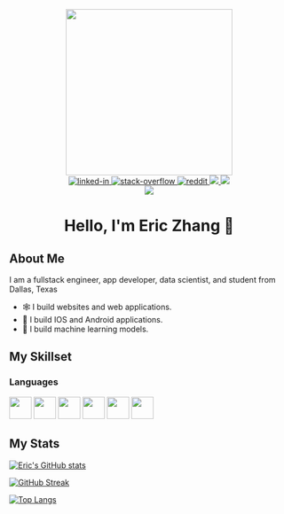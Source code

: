 <div align = "center"><img src = "https://media1.giphy.com/media/RN8FdaB6T1bkkI5n4I/giphy.gif?cid=ecf05e472rjntdztpobxrq34yw8a7h2psd71zctu1sl4vh44&rid=giphy.gif&ct=s" width = 300 height = 300></div>

<div align = "center">
  
  <a href = "https://www.linkedin.com/in/eric-zhang-08/">
    <img alt="linked-in" src="https://img.shields.io/badge/LinkedIn-0077B5?style=for-the-badge&logo=linkedin&logoColor=white"/>
  </a>
  <a href = "https://stackoverflow.com/users/14082196/eric-zhang">
  <img alt="stack-overflow" src="https://img.shields.io/badge/Stack_Overflow-FE7A16?style=for-the-badge&logo=stack-overflow&logoColor=white"/>
  </a>
  <a href = "https://www.reddit.com/user/Theric08">
  <img alt="reddit" src="https://img.shields.io/badge/Reddit-FF4500?style=for-the-badge&logo=reddit&logoColor=white"/>
  </a>
  <a href = "mailto:ericspring08@gmail.com">
    <img src = "https://img.shields.io/badge/Gmail-D14836?style=for-the-badge&logo=gmail&logoColor=white"></img>
  </a>
  <a href = "https://twitter.com/EricZhang08">
    <img src = "https://img.shields.io/badge/Twitter-1DA1F2?style=for-the-badge&logo=twitter&logoColor=white"/>
  </a>
</div>

<div align = "center"><img src = "https://gpvc.arturio.dev/ericspring08"></img></div>

# <div align = "center">Hello, I'm Eric Zhang 👋</div>

## About Me
I am a fullstack engineer, app developer, data scientist, and student from Dallas, Texas
* 🕸️ I build websites and web applications. 
* 📱 I build IOS and Android applications.
* 🧠 I build machine learning models.

## My Skillset
### Languages
<div>
  <img src="https://cdn.jsdelivr.net/gh/devicons/devicon/icons/python/python-original.svg" width = 40 height = 40/>
  <img src="https://cdn.jsdelivr.net/gh/devicons/devicon/icons/java/java-original.svg" width = 40 height = 40/>
  <img src="https://cdn.jsdelivr.net/gh/devicons/devicon/icons/javascript/javascript-original.svg" width = 40 height = 40/>
  <img src="https://cdn.jsdelivr.net/gh/devicons/devicon/icons/swift/swift-original.svg" width = 40 height = 40/>
  <img src="https://cdn.jsdelivr.net/gh/devicons/devicon/icons/cplusplus/cplusplus-original.svg" width = 40 height = 40/>
  <img src="https://cdn.jsdelivr.net/gh/devicons/devicon/icons/dart/dart-original.svg" width = 40 height = 40/>
</div>

## My Stats

[![Eric's GitHub stats](https://github-readme-stats.vercel.app/api?username=ericspring08&theme=highcontrast)](https://github.com/anuraghazra/github-readme-stats)

[![GitHub Streak](http://github-readme-streak-stats.herokuapp.com?user=ericspring08&theme=dark&background=000000&date_format=M%20j%5B%2C%20Y%5D)](https://git.io/streak-stats)

[![Top Langs](https://github-readme-stats.vercel.app/api/top-langs/?username=ericspring08&layout=compact&theme=vision-friendly-dark)]()
